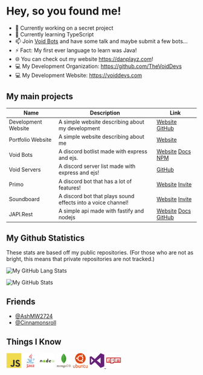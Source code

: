 # Hey, so you found me!

- 🔭 Currently working on a secret project
- 🌱 Currently learning TypeScript
- 📫 Join [Void Bots](https://voidbots.net/join) and have some talk and maybe submit a few bots...
- ⚡ Fact: My first ever language to learn was Java!
- 🌐 You can check out my website https://danplayz.com!
- 💻 My Development Organization: https://github.com/TheVoidDevs
- 💻 My Development Website: https://voiddevs.com

## My main projects

| Name | Description | Link |
|------|------|-----------|
| Development Website | A simple website describing about my development | [Website](https://voiddevs.com) [GitHub](https://github.com/TheVoidDevs/) |
| Portfolio Website | A simple website describing about me | [Website](https://danplayz.com) |
| Void Bots | A discord botlist made with express and ejs. | [Website](https://voidbots.net) [Docs](https://docs.voidbots.net) [NPM](https://www.npmjs.com/package/voidbots) |
| Void Servers | A discord server list made with express and ejs! | [GitHub](https://github.com/TheVoidDevs/VoidServers) |
| Primo | A discord bot that has a lot of features! | [Website](https://primo.vd.wtf) [Invite](https://primo.vd.wtf) |
| Soundboard | A discord bot that plays sound effects into a voice channel! | [Website](https://soundboard.vd.wtf) [Invite](https://soundboard.vd.wtf/invite) |
| JAPI.Rest | A simple api made with fastify and nodejs | [Website](https://japi.rest) [Docs](https://docs.japi.rest) [GitHub](https://github.com/JapiRest/) |

## My Github Statistics
These stats are based off my public repositories. (For those who are not as bright, this means that private repositories are not tracked.)

![My GitHub Lang Stats](https://github-readme-stats.vercel.app/api/top-langs/?username=danplayz0&theme=tokyonight&layout=compact)

![My GitHub Stats](https://github-readme-stats.vercel.app/api?username=danplayz0&count_private=true&show_icons=true&theme=tokyonight)

## Friends
- [@AshMW2724](https://github.com/AshMW2724)
- [@Cinnamonsroll](https://github.com/Cinnamonsroll)

## Things I Know
<p>
<a href="https://www.js.org/" target="_blank"> <img src="https://raw.githubusercontent.com/devicons/devicon/master/icons/javascript/javascript-original.svg" alt="javascript" width="40em" height="40em"/></a> 
<a href="https://www.java.com/" target="_blank"> <img src="https://raw.githubusercontent.com/devicons/devicon/master/icons/java/java-original-wordmark.svg" alt="java" width="40em" height="40em"/></a> 
<a href="https://www.nodejs.com/" target="_blank"> <img src="https://raw.githubusercontent.com/devicons/devicon/master/icons/nodejs/nodejs-original-wordmark.svg" alt="nodejs" width="40em" height="40em"/></a> 
<a href="https://www.mongodb.com/" target="_blank"> <img src="https://raw.githubusercontent.com/devicons/devicon/master/icons/mongodb/mongodb-original-wordmark.svg" alt="mongodb" width="40em" height="40em"/></a> 
<a href="https://www.ubuntu.com/" target="_blank"> <img src="https://raw.githubusercontent.com/devicons/devicon/master/icons/ubuntu/ubuntu-plain-wordmark.svg" alt="ubuntu" width="40em" height="40em"/></a> 
<a href="https://www.visualstudio.com/" target="_blank"> <img src="https://raw.githubusercontent.com/devicons/devicon/master/icons/visualstudio/visualstudio-plain.svg" alt="VisualStudio" width="40em" height="40em"/> </a>
<a href="https://www.npmjs.org/" target="_blank"> <img src="https://raw.githubusercontent.com/devicons/devicon/master/icons/npm/npm-original-wordmark.svg" alt="NPM JS" width="40em" height="40em"/></a> 
</p>
